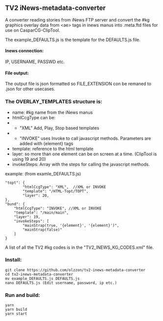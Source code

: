 ## TV2 iNews-metadata-converter

A converter reading stories from iNews FTP server and convert the #kg graphics overlay data from \<ae> tags in inews manus into .meta.ftd files for use on CasparCG-ClipTool.

The example_DEFAULTS.js is the template for the DEFAULTS.js file.

#### Inews connection:
IP, USERNAME, PASSWD etc.

#### File output:
The output file is json formatted so FILE_EXTENSION con be remaned to .json for other usecases.

### The OVERLAY_TEMPLATES structure is: 
* name: #kg name from the iNews manus
* htmlCcgType can be:
* * "XML" Add, Play, Stop based templates
* * "INVOKE" uses Invoke to call javascript methods. Parameters are added with {element} tags
* template: reference to the html template
* layer: so more than one element can be on screen at a time. (ClipTool is using 19 and 20)
* invokeSteps: Array with the steps for calling the javascript methods.

example: 
(from examle_DEFAULTS.js)
```
"topt": {
        "htmlCcgType": "XML",  //XML or INVOKE
        "template": "/HTML-Topt/TOPT",
        "layer": 20,
},
"bund": {
    "htmlCcgType": "INVOKE", //XML or INVOKE
    "template": "/main/main",
    "layer": 19,
    "invokeSteps": [
        "mainStrap(true, '{element}', '{element}')",
        "mainStrap(false)"
    ]
}
```

A list of all the TV2 #kg codes is in the "TV2_INEWS_KG_CODES.xml" file.

### Install:
```
git clone https://github.com/olzzon/tv2-inews-metadata-converter
cd tv2-inews-metadata-converter
mv example_DEFAULTS.js DEFAULTS.js 
nano DEFAULTS.js (Edit username, password, ip etc.)
```

### Run and build:
```
yarn
yarn build
yarn start
```
